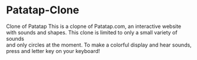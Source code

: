 # Patatap-Clone
Clone of Patatap 
This is a clopne of Patatap.com, an interactive website with sounds and shapes. This clone is limited to only a small variety of sounds<br>
and only circles at the moment. To make a colorful display and hear sounds, press and letter key on your keyboard!
